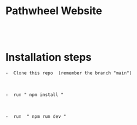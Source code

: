 # Pathwheel Website
     
<br>

<br>

# Installation steps

     
    -  Clone this repo  (remember the branch "main")
<br>

    -  run " npm install "
<br>

    -  run  " npm run dev "

    